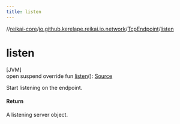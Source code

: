 ```yaml
---
title: listen
---
```

//[reikai-core](../../../index.html)/[io.github.kerelape.reikai.io.network](../index.html)/[TcpEndpoint](index.html)/[listen](listen.html)



# listen



[JVM]\
open suspend override fun [listen](listen.html)(): [Source](../../io.github.kerelape.reikai.io/-source/index.html)



Start listening on the endpoint.



#### Return



A listening server object.




